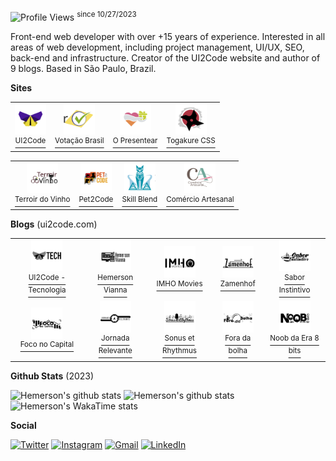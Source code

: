 ![Profile Views](https://komarev.com/ghpvc/?username=ui2code) <sup>since 10/27/2023</sup>

Front-end web developer with over +15 years of experience. Interested in all areas of web development, including project management, UI/UX, SEO, back-end and infrastructure. Creator of the UI2Code website and author of 9 blogs. Based in São Paulo, Brazil.

**Sites**


<table cellspacing="0" cellpadding="0" collapse="collapse">
<tr>
<td align="center">
  <a href="https://ui2code.com">
    <img src="./resources/sites/ui2code.svg" width="50" />
    <br />
    <sup>UI2Code</sup>
  </a>
</td>
<td align="center">
  <a href="https://votacaobrasil.com.br">
    <img src="./resources/sites/votacaobrasil.svg" width="50" />
    <br />
    <sup>Votação Brasil</sup>
  </a>
</td>
<td align="center">
  <a href="https://opresentear.com.br">
    <img src="./resources/sites/opresentear.svg" width="50" />
    <br />
    <sup>O Presentear</sup>
  </a>
</td>
<td align="center">
  <a href="https://togakurecss.com">
    <img src="./resources/sites/togakure.svg" width="50" />
    <br />
    <sup>Togakure CSS</sup>
  </a>
</td>
</tr>
</table>
<table cellspacing="0" cellpadding="0" border="0" collapse="collapse">
<tr>
<td align="center">
  <a href="https://terroirdovinho.com.br">
    <img src="./resources/sites/terroirdovinho.svg" width="50" />
    <br />
    <sup>Terroir do Vinho</sup>
  </a>
</td>
<td align="center">
  <a href="https://pet2code.com">
    <img src="./resources/sites/pet2code.svg" width="50" />
    <br />
    <sup>Pet2Code</sup>
  </a>
</td>
<td align="center">
  <a href="https://skillblend.com.br">
    <img src="./resources/sites/skillblend.svg" width="50" />
    <br />
    <sup>Skill Blend</sup>
  </a>
</td>
<td align="center">
  <a href="https://comercioartesanal.com">
    <img src="./resources/sites/comercioartesanal.svg" width="50" />
    <br />
    <sup>Comércio Artesanal</sup>
  </a>
</td>
</tr>
</table>

**Blogs** (ui2code.com)

<table cellspacing="0" cellpadding="0" collapse="collapse">
<tr>
<td align="center">
  <a href="https://ui2code.com/blogs/tecnologia">
    <img src="./resources/blogs/tecnologia.svg" width="50" />
    <br />
    <sup>UI2Code - Tecnologia</sup></td>
  </a>
</td>
<td align="center">
  <a href="https://ui2code.com/blogs/hemersonvianna">
    <img src="./resources/blogs/hemersonvianna.svg" width="50" />
    <br />
    <sup>Hemerson Vianna</sup></td>
  </a>
</td>
<td align="center">
  <a href="https://ui2code.com/blogs/imhomovies">
    <img src="./resources/blogs/imhomovies.svg" width="50" />
    <br />
    <sup>IMHO Movies</sup></td>
  </a>
</td>
<td align="center">
  <a href="https://ui2code.com/blogs/zamenhof">
    <img src="./resources/blogs/zamenhof.svg" width="50" />
    <br />
    <sup>Zamenhof</sup></td>
  </a>
</td>
<td align="center">
  <a href="https://ui2code.com/blogs/saborinstintivo">
    <img src="./resources/blogs/saborinstintivo.svg" width="50" />
    <br />
    <sup>Sabor Instintivo</sup></td>
  </a>
</td>
</tr>
<tr>
<td align="center">
  <a href="https://ui2code.com/blogs/foconocapital">
    <img src="./resources/blogs/foconocapital.svg" width="50" />
    <br />
    <sup>Foco no Capital</sup>
  </a>
</td>
<td align="center">
  <a href="https://ui2code.com/blogs/jornadarelevante">
    <img src="./resources/blogs/jornadarelevante.svg" width="50" />
    <br />
    <sup>Jornada Relevante</sup>
  </a>
</td>
<td align="center">
  <a href="https://ui2code.com/blogs/sonusetrhythmus">
    <img src="./resources/blogs/sonusetrhythmus.svg" width="50" />
    <br />
    <sup>Sonus et Rhythmus</sup>
  </a>
</td>
<td align="center">
  <a href="https://ui2code.com/blogs/foradabolha">
    <img src="./resources/blogs/foradabolha.svg" width="50" />
    <br />
    <sup>Fora da bolha</sup>
  </a>
</td>
<td align="center">
  <a href="https://ui2code.com/blogs/noobdaera8bits">
    <img src="./resources/blogs/noobdaera8bits.svg" width="50" />
    <br />
    <sup>Noob da Era 8 bits</sup>
  </a>
</td>
</tr>
</table>

**Github Stats** (2023)

![Hemerson's github stats](https://github-readme-stats.vercel.app/api?username=ui2code\&rank_icon=percentile\&theme=tokyonight\&hide=contribs,stars\&show=reviews,prs_merged\&include_all_commits=true&show_icons=true\&count_private=true\&role=OWNER,ORGANIZATION_MEMBER,COLLABORATOR\&include_orgs=true\&custom_title=\&hide_border=true\&n=n101)
![Hemerson's github stats](https://github-readme-streak-stats.herokuapp.com?user=ui2code&theme=tokyonight&hide_border=true&card_width=200&date_format=M%20j%5B%2C%20Y%5D&hide_current_streak=true&hide_longest_streak=true)
![Hemerson's WakaTime stats](https://github-readme-stats.vercel.app/api/wakatime?username=ui2code\&hide_border=true\&layout=compact\&theme=tokyonight\&langs_count=8&hide=properties&custom_title=Most%20Used%20Languages\&range=all_time)

**Social**

[![Twitter](https://img.shields.io/badge/Twitter-1DA1F2?style=for-the-badge&logo=twitter&logoColor=white)](https://twitter.com/ui2code)
[![Instagram](https://img.shields.io/badge/Instagram-E4405F?style=for-the-badge&logo=instagram&logoColor=white)](https://instagram.com/ui2code)
[![Gmail](https://img.shields.io/badge/Gmail-D14836?style=for-the-badge&logo=gmail&logoColor=white)](mailto:hemerson.lourenco@gmail.com)
[![LinkedIn](https://img.shields.io/badge/LinkedIn-0077B5?style=for-the-badge&logo=linkedin&logoColor=white)](https://www.linkedin.com/in/hemersonvianna)
